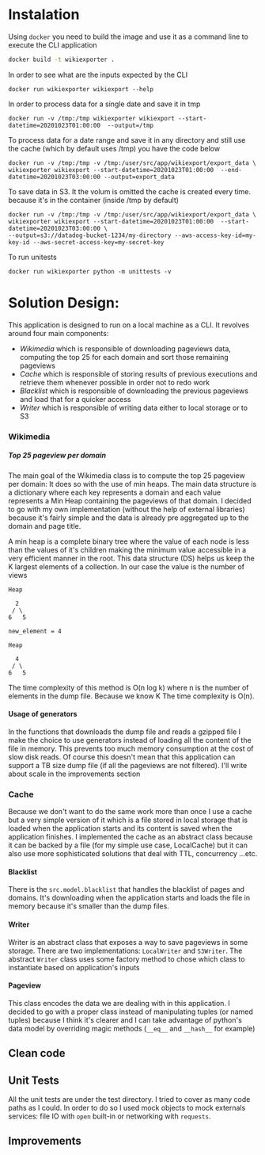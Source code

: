 # Instalation

Using `docker` you need to build the image and use it as a command line to execute the CLI application

```sh
docker build -t wikiexporter .
```

In order to see what are the inputs expected by the CLI

```
docker run wikiexporter wikiexport --help
```

In order to process data for a single date and save it in tmp

```
docker run -v /tmp:/tmp wikiexporter wikiexport --start-datetime=20201023T01:00:00  --output=/tmp
```

To process data for a date range and save it in any directory and still use the cache (which by default uses /tmp) you have the code below 

```
docker run -v /tmp:/tmp -v /tmp:/user/src/app/wikiexport/export_data \
wikiexporter wikiexport --start-datetime=20201023T01:00:00  --end-datetime=20201023T03:00:00 --output=export_data
```

To save data in S3. It the volum is omitted the cache is created every time. because it's in the container (inside /tmp by default)

```
docker run -v /tmp:/tmp -v /tmp:/user/src/app/wikiexport/export_data \
wikiexporter wikiexport --start-datetime=20201023T01:00:00  --start-datetime=20201023T03:00:00 \
--output=s3://datadog-bucket-1234/my-directory --aws-access-key-id=my-key-id --aws-secret-access-key=my-secret-key
```

To run unitests

```
docker run wikiexporter python -m unittests -v
```
# Solution Design:

This application is designed to run on a local machine as a CLI. It revolves around four main components:

* *Wikimedia* which is responsible of downloading pageviews data, computing the top 25 for each domain and sort those remaining pageviews
* *Cache* which is responsible of storing results of previous executions and retrieve them whenever possible in order not to redo work
* *Blacklist* which is responsible of downloading the previous pageviews and load that for a quicker access
* *Writer* which is responsible of writing data either to local storage or to S3

### Wikimedia

##### Top 25 pageview per domain 

The main goal of the Wikimedia class is to compute the top 25 pageview per domain: It does so with the use of min heaps. 
The main data structure is a dictionary where each key represents a domain and each value represents a Min Heap containing the pageviews of that domain.
I decided to go with my own implementation (without the help of external libraries) because it's fairly simple and the data is already pre aggregated up to the 
domain and page title. 

A min heap is a complete binary tree where the value of each node is less than the values of it's children making the minimum value accessible in a very efficient manner in the root.
This data structure (DS) helps us keep the K largest elements of a collection. In our case the value is the number of views
```
Heap

  2
 / \
6   5

new_element = 4

Heap

  4
 / \
6   5
```

The time complexity of this method is O(n log k) where n is the number of elements in the dump file. 
Because we know K The time complexity is O(n).

#### Usage of generators 

In the functions that downloads the dump file and reads a gzipped file I make the choice to use generators instead of loading all the content of the file in memory. This prevents too much memory consumption at the cost of slow disk reads.
Of course this doesn't mean that this application can support a TB size dump file (if all the pageviews are not filtered). 
I'll write about scale in the improvements section

### Cache

Because we don't want to do the same work more than once I use a cache but a very simple version of it which is a file stored in local storage that is loaded when the application starts and its content is saved when the application finishes.
I implemented the cache as an abstract class because it can be backed by a file (for my simple use case, LocalCache) but it can also use more sophisticated solutions that deal with TTL, concurrency ...etc. 

#### Blacklist

There is the `src.model.blacklist` that handles the blacklist of pages and domains. It's downloading when the application starts and loads the file in memory because it's smaller than the dump files.

#### Writer 

Writer is an abstract class that exposes a way to save pageviews in some storage. There are two implementations: `LocalWriter` and `S3Writer`. 
The abstract `Writer` class uses some factory method to chose which class to instantiate based on application's inputs

#### Pageview

This class encodes the data we are dealing with in this application. I decided to go with a proper class instead of manipulating tuples (or named tuples) because I think it's clearer 
and I can take advantage of python's data model by overriding magic methods (`__eq__` and `__hash__` for example) 

## Clean code

## Unit Tests

All the unit tests are under the test directory. I tried to cover as many code paths as I could. In order to do so I used mock objects to mock 
externals services: file IO with `open` built-in or networking with `requests`.

## Improvements 


